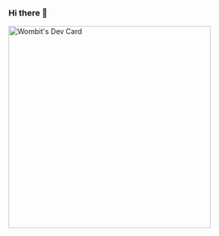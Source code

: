 ### Hi there 👋


<a href="https://app.daily.dev/kenbem"><img src="https://api.daily.dev/devcards/a46c91f95acb44298558f6ba47c38273.png?r=6x1" width="400" alt="Wombit's Dev Card"/></a>

<!--
**ken-bem/ken-bem** is a ✨ _special_ ✨ repository because its `README.md` (this file) appears on your GitHub profile.

Here are some ideas to get you started:

- 🔭 I’m currently working on ...
- 🌱 I’m currently learning ...
- 👯 I’m looking to collaborate on ...
- 🤔 I’m looking for help with ...
- 💬 Ask me about ...
- 📫 How to reach me: ...
- 😄 Pronouns: ...
- ⚡ Fun fact: ...
-->
